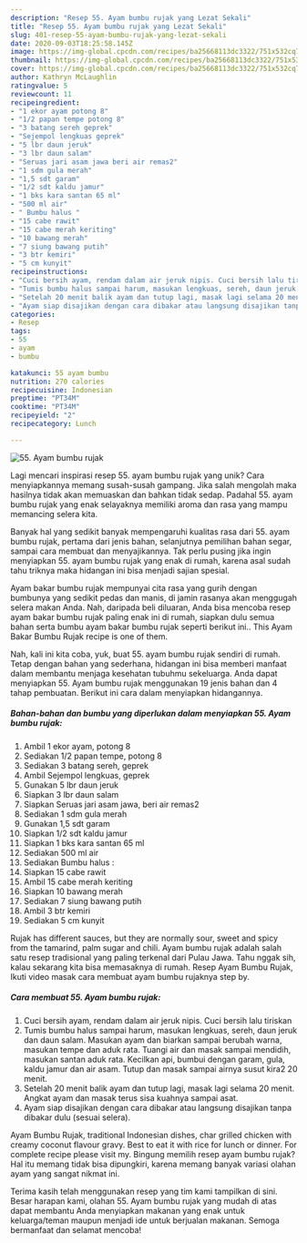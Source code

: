 ```yaml
---
description: "Resep 55. Ayam bumbu rujak yang Lezat Sekali"
title: "Resep 55. Ayam bumbu rujak yang Lezat Sekali"
slug: 401-resep-55-ayam-bumbu-rujak-yang-lezat-sekali
date: 2020-09-03T18:25:58.145Z
image: https://img-global.cpcdn.com/recipes/ba25668113dc3322/751x532cq70/55-ayam-bumbu-rujak-foto-resep-utama.jpg
thumbnail: https://img-global.cpcdn.com/recipes/ba25668113dc3322/751x532cq70/55-ayam-bumbu-rujak-foto-resep-utama.jpg
cover: https://img-global.cpcdn.com/recipes/ba25668113dc3322/751x532cq70/55-ayam-bumbu-rujak-foto-resep-utama.jpg
author: Kathryn McLaughlin
ratingvalue: 5
reviewcount: 11
recipeingredient:
- "1 ekor ayam potong 8"
- "1/2 papan tempe potong 8"
- "3 batang sereh geprek"
- "Sejempol lengkuas geprek"
- "5 lbr daun jeruk"
- "3 lbr daun salam"
- "Seruas jari asam jawa beri air remas2"
- "1 sdm gula merah"
- "1,5 sdt garam"
- "1/2 sdt kaldu jamur"
- "1 bks kara santan 65 ml"
- "500 ml air"
- " Bumbu halus "
- "15 cabe rawit"
- "15 cabe merah keriting"
- "10 bawang merah"
- "7 siung bawang putih"
- "3 btr kemiri"
- "5 cm kunyit"
recipeinstructions:
- "Cuci bersih ayam, rendam dalam air jeruk nipis. Cuci bersih lalu tiriskan"
- "Tumis bumbu halus sampai harum, masukan lengkuas, sereh, daun jeruk dan daun salam. Masukan ayam dan biarkan sampai berubah warna, masukan tempe dan aduk rata. Tuangi air dan masak sampai mendidih, masukan santan aduk rata. Kecilkan api, bumbui dengan garam, gula, kaldu jamur dan air asam. Tutup dan masak sampai airnya susut kira2 20 menit."
- "Setelah 20 menit balik ayam dan tutup lagi, masak lagi selama 20 menit. Angkat ayam dan masak terus sisa kuahnya sampai asat."
- "Ayam siap disajikan dengan cara dibakar atau langsung disajikan tanpa dibakar dulu (sesuai selera)."
categories:
- Resep
tags:
- 55
- ayam
- bumbu

katakunci: 55 ayam bumbu 
nutrition: 270 calories
recipecuisine: Indonesian
preptime: "PT34M"
cooktime: "PT34M"
recipeyield: "2"
recipecategory: Lunch

---
```



![55. Ayam bumbu rujak](https://img-global.cpcdn.com/recipes/ba25668113dc3322/751x532cq70/55-ayam-bumbu-rujak-foto-resep-utama.jpg)

Lagi mencari inspirasi resep 55. ayam bumbu rujak yang unik? Cara menyiapkannya memang susah-susah gampang. Jika salah mengolah maka hasilnya tidak akan memuaskan dan bahkan tidak sedap. Padahal 55. ayam bumbu rujak yang enak selayaknya memiliki aroma dan rasa yang mampu memancing selera kita.

Banyak hal yang sedikit banyak mempengaruhi kualitas rasa dari 55. ayam bumbu rujak, pertama dari jenis bahan, selanjutnya pemilihan bahan segar, sampai cara membuat dan menyajikannya. Tak perlu pusing jika ingin menyiapkan 55. ayam bumbu rujak yang enak di rumah, karena asal sudah tahu triknya maka hidangan ini bisa menjadi sajian spesial.

Ayam bakar bumbu rujak mempunyai cita rasa yang gurih dengan bumbunya yang sedikit pedas dan manis, di jamin rasanya akan menggugah selera makan Anda. Nah, daripada beli diluaran, Anda bisa mencoba resep ayam bakar bumbu rujak paling enak ini di rumah, siapkan dulu semua bahan serta bumbu ayam bakar bumbu rujak seperti berikut ini.. This Ayam Bakar Bumbu Rujak recipe is one of them.


Nah, kali ini kita coba, yuk, buat 55. ayam bumbu rujak sendiri di rumah. Tetap dengan bahan yang sederhana, hidangan ini bisa memberi manfaat dalam membantu menjaga kesehatan tubuhmu sekeluarga. Anda dapat menyiapkan 55. Ayam bumbu rujak menggunakan 19 jenis bahan dan 4 tahap pembuatan. Berikut ini cara dalam menyiapkan hidangannya.

<!--inarticleads1-->

##### Bahan-bahan dan bumbu yang diperlukan dalam menyiapkan 55. Ayam bumbu rujak:

1. Ambil 1 ekor ayam, potong 8
1. Sediakan 1/2 papan tempe, potong 8
1. Sediakan 3 batang sereh, geprek
1. Ambil Sejempol lengkuas, geprek
1. Gunakan 5 lbr daun jeruk
1. Siapkan 3 lbr daun salam
1. Siapkan Seruas jari asam jawa, beri air remas2
1. Sediakan 1 sdm gula merah
1. Gunakan 1,5 sdt garam
1. Siapkan 1/2 sdt kaldu jamur
1. Siapkan 1 bks kara santan 65 ml
1. Sediakan 500 ml air
1. Sediakan  Bumbu halus :
1. Siapkan 15 cabe rawit
1. Ambil 15 cabe merah keriting
1. Siapkan 10 bawang merah
1. Sediakan 7 siung bawang putih
1. Ambil 3 btr kemiri
1. Sediakan 5 cm kunyit


Rujak has different sauces, but they are normally sour, sweet and spicy from the tamarind, palm sugar and chili. Ayam bumbu rujak adalah salah satu resep tradisional yang paling terkenal dari Pulau Jawa. Tahu nggak sih, kalau sekarang kita bisa memasaknya di rumah. Resep Ayam Bumbu Rujak, Ikuti video masak cara membuat ayam bumbu rujaknya step by. 

<!--inarticleads2-->

##### Cara membuat 55. Ayam bumbu rujak:

1. Cuci bersih ayam, rendam dalam air jeruk nipis. Cuci bersih lalu tiriskan
1. Tumis bumbu halus sampai harum, masukan lengkuas, sereh, daun jeruk dan daun salam. Masukan ayam dan biarkan sampai berubah warna, masukan tempe dan aduk rata. Tuangi air dan masak sampai mendidih, masukan santan aduk rata. Kecilkan api, bumbui dengan garam, gula, kaldu jamur dan air asam. Tutup dan masak sampai airnya susut kira2 20 menit.
1. Setelah 20 menit balik ayam dan tutup lagi, masak lagi selama 20 menit. Angkat ayam dan masak terus sisa kuahnya sampai asat.
1. Ayam siap disajikan dengan cara dibakar atau langsung disajikan tanpa dibakar dulu (sesuai selera).


Ayam Bumbu Rujak, traditional Indonesian dishes, char grilled chicken with creamy coconut flavour gravy. Best to eat it with rice for lunch or dinner. For complete recipe please visit my. Bingung memilih resep ayam bumbu rujak? Hal itu memang tidak bisa dipungkiri, karena memang banyak variasi olahan ayam yang sangat nikmat ini. 

Terima kasih telah menggunakan resep yang tim kami tampilkan di sini. Besar harapan kami, olahan 55. Ayam bumbu rujak yang mudah di atas dapat membantu Anda menyiapkan makanan yang enak untuk keluarga/teman maupun menjadi ide untuk berjualan makanan. Semoga bermanfaat dan selamat mencoba!
